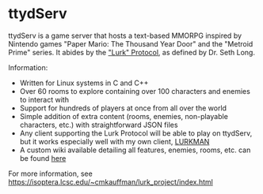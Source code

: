 # ttydServ
ttydServ is a game server that hosts a text-based MMORPG inspired by Nintendo games "Paper Mario: The Thousand Year Door" and the "Metroid Prime" series. It abides by the ["Lurk" Protocol](https://isoptera.lcsc.edu/~cmkauffman/lurk_project/lurk.html), as defined by Dr. Seth Long.

Information:

- Written for Linux systems in C and C++
- Over 60 rooms to explore containing over 100 characters and enemies to interact with
- Support for hundreds of players at once from all over the world
- Simple addition of extra content (rooms, enemies, non-playable characters, etc.) with straightforward JSON files
- Any client supporting the Lurk Protocol will be able to play on ttydServ, but it works especially well with my own client, [LURKMAN](https://github.com/col1010/LURKMAN)
- A custom wiki available detailing all features, enemies, rooms, etc. can be found [here](https://isoptera.lcsc.edu/~cmkauffman/wiki/home.html)

For more information, see https://isoptera.lcsc.edu/~cmkauffman/lurk_project/index.html
